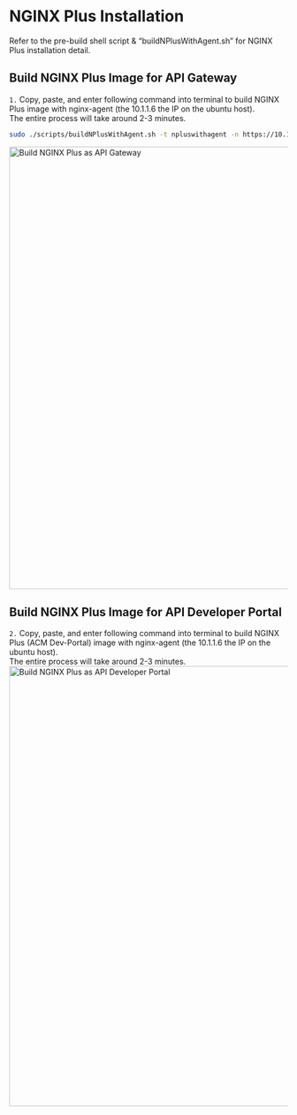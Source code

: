 # NGINX Plus Installation
Refer to the pre-build shell script & “buildNPlusWithAgent.sh” for NGINX Plus installation detail.<br>

## Build NGINX Plus Image for API Gateway
`1.` Copy, paste, and enter following command into terminal to build NGINX Plus image with nginx-agent (the 10.1.1.6 the IP on the ubuntu host).<br>
The entire process will take around 2-3 minutes.<br>
```bash
sudo ./scripts/buildNPlusWithAgent.sh -t npluswithagent -n https://10.1.1.6
```
<img width="800" alt="Build NGINX Plus as API Gateway" src="https://github.com/donchai/nginx-103/assets/6828772/326b4afd-0350-4601-9f19-9e4d5713522d"><br>

## Build NGINX Plus Image for API Developer Portal
`2.` Copy, paste, and enter following command into terminal to build NGINX Plus (ACM Dev-Portal) image with nginx-agent (the 10.1.1.6 the IP on the ubuntu host).<br>
The entire process will take around 2-3 minutes.<br>
<img width="796" alt="Build NGINX Plus as API Developer Portal" src="https://github.com/donchai/nginx-103/assets/6828772/5e5ed597-c486-4bcd-bd8b-3e54e7bf8491"><br>
